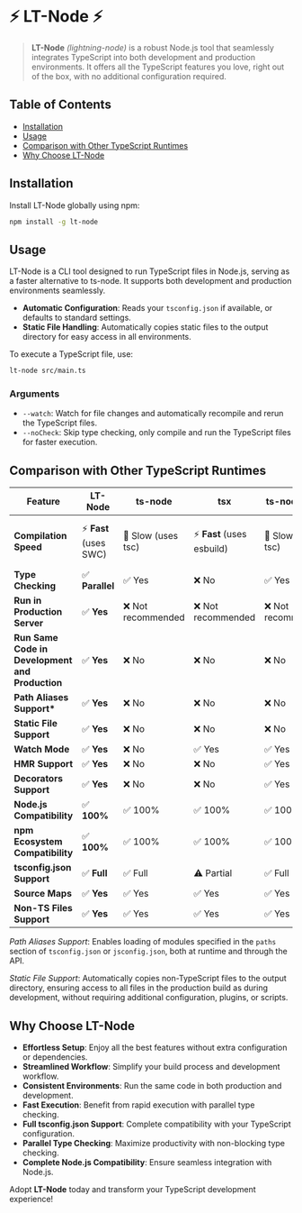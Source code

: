 # ⚡️ LT-Node ⚡️

> **LT-Node** _(lightning-node)_ is a robust Node.js tool that seamlessly integrates TypeScript into both development and production environments. It offers all the TypeScript features you love, right out of the box, with no additional configuration required.

## Table of Contents

- [Installation](#installation)
- [Usage](#usage)
- [Comparison with Other TypeScript Runtimes](#comparison-with-other-typescript-runtimes)
- [Why Choose LT-Node](#why-choose-lt-node)

## Installation

Install LT-Node globally using npm:

```bash
npm install -g lt-node
```

## Usage

LT-Node is a CLI tool designed to run TypeScript files in Node.js, serving as a faster alternative to ts-node. It supports both development and production environments seamlessly.

- **Automatic Configuration**: Reads your `tsconfig.json` if available, or defaults to standard settings.
- **Static File Handling**: Automatically copies static files to the output directory for easy access in all environments.

To execute a TypeScript file, use:

```bash
lt-node src/main.ts
```

### Arguments

- `--watch`: Watch for file changes and automatically recompile and rerun the TypeScript files.
- `--noCheck`: Skip type checking, only compile and run the TypeScript files for faster execution.

## Comparison with Other TypeScript Runtimes

| Feature                                         | LT-Node                 | ts-node            | tsx                         | ts-node-dev        | bun                               |
| ----------------------------------------------- | ----------------------- | ------------------ | --------------------------- | ------------------ | --------------------------------- |
| **Compilation Speed**                           | ⚡️ **Fast** (uses SWC) | 🐌 Slow (uses tsc) | ⚡️ **Fast** (uses esbuild) | 🐌 Slow (uses tsc) | ⚡️ **Very Fast** (custom engine) |
| **Type Checking**                               | ✅ **Parallel**         | ✅ Yes             | ❌ No                       | ✅ Yes             | ❌ No                             |
| **Run in Production Server**                    | ✅ **Yes**              | ❌ Not recommended | ❌ Not recommended          | ❌ Not recommended | ✅ Yes                            |
| **Run Same Code in Development and Production** | ✅ **Yes**              | ❌ No              | ❌ No                       | ❌ No              | ✅ Yes                            |
| **Path Aliases Support\***                      | ✅ **Yes**              | ❌ No              | ❌ No                       | ❌ No              | ❌ No                             |
| **Static File Support**                         | ✅ **Yes**              | ❌ No              | ❌ No                       | ❌ No              | ❌ No                             |
| **Watch Mode**                                  | ✅ **Yes**              | ❌ No              | ✅ Yes                      | ✅ Yes             | ✅ Yes                            |
| **HMR Support**                                 | ✅ **Yes**              | ❌ No              | ❌ No                       | ✅ Yes             | ✅ Yes                            |
| **Decorators Support**                          | ✅ **Yes**              | ❌ No              | ❌ No                       | ✅ Yes             | ✅ Yes                            |
| **Node.js Compatibility**                       | ✅ **100%**             | ✅ 100%            | ✅ 100%                     | ✅ 100%            | ⚠️ Partial                        |
| **npm Ecosystem Compatibility**                 | ✅ **100%**             | ✅ 100%            | ✅ 100%                     | ✅ 100%            | ⚠️ Partial                        |
| **tsconfig.json Support**                       | ✅ **Full**             | ✅ Full            | ⚠️ Partial                  | ✅ Full            | ⚠️ Partial                        |
| **Source Maps**                                 | ✅ **Yes**              | ✅ Yes             | ✅ Yes                      | ✅ Yes             | ✅ Yes                            |
| **Non-TS Files Support**                        | ✅ **Yes**              | ✅ Yes             | ✅ Yes                      | ✅ Yes             | ✅ Yes                            |

_Path Aliases Support_: Enables loading of modules specified in the `paths` section of `tsconfig.json` or `jsconfig.json`, both at runtime and through the API.

_Static File Support_: Automatically copies non-TypeScript files to the output directory, ensuring access to all files in the production build as during development, without requiring additional configuration, plugins, or scripts.

## Why Choose LT-Node

- **Effortless Setup**: Enjoy all the best features without extra configuration or dependencies.
- **Streamlined Workflow**: Simplify your build process and development workflow.
- **Consistent Environments**: Run the same code in both production and development.
- **Fast Execution**: Benefit from rapid execution with parallel type checking.
- **Full tsconfig.json Support**: Complete compatibility with your TypeScript configuration.
- **Parallel Type Checking**: Maximize productivity with non-blocking type checking.
- **Complete Node.js Compatibility**: Ensure seamless integration with Node.js.

Adopt **LT-Node** today and transform your TypeScript development experience!
